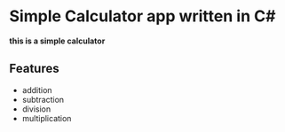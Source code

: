 # Simple Calculator app written in C#

**this is a simple calculator** 

## Features 
* addition 
* subtraction
* division 
* multiplication


